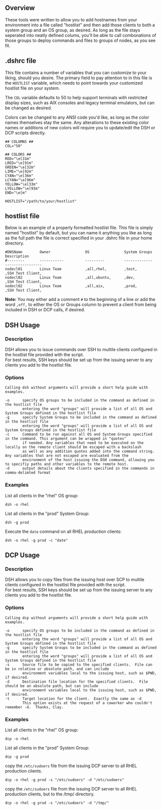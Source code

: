 ## Overview

These tools were written to allow you to add hostnames from your environment into a file called "hostlist" and then add those clients to both a system group and an OS group, as desired.  As long as the file stays seperated into neatly defined colums, you'll be able to call combonations of those groups to deploy commands and files to groups of nodes, as you see fit.
  
## .dshrc file
This file contains a number of variables that you can customize to your liking, should you desire.  The primary field to pay attention to in this file is the `HOSTLIST` variable, which needs to point towards your customized hostlist file on your system.

The `COL` variable defaults to 50 to help support terminals with restricted display sizes, such as AIX consoles and legacy terminal emulators, but can be changed as desired.

Colors can be changed to any ANSI code you'd like, as long as the color names themselves stay the same.  Any alterations to these existing color names or additions of new colors will require you to update/edit the DSH or DCP scripts directly.
```
## COLUMNS ##
COL="50"

## COLORS ##
RED="\e[31m"
LRED="\e[91m"
GREEN="\e[32m"
LIME="\e[92m"
CYAN="\e[36m"
LCYAN="\e[96m"
YELLOW="\e[33m"
LYELLOW="\e[93m"
END="\e[m"

HOSTLIST="/path/to/your/hostlist"
```

  
## hostlist file

Below is an example of a properly formatted hostlist file.  This file is simply named "hostlist" by default, but you can name it anything you like as long as the full path the file is correct specified in your .dshrc file in your home directory.

```  
#DNSName        Owner                OS                System Groups           Description
#--------       -----------          ---------         -------------           -----------------
nodecl01        Linux Team           ,all,rhel,        ,test,                  ,SSH Test Client,
nodecl02        Linux Team           ,all,ubuntu,      ,dev,                   ,SSH Test Client,
nodecl02        Linux Team           ,all,aix,         ,prod,                  ,SSH Test Client,
```
**Note:** You may either add a comment `#` to the beginning of a line or add the word `,off,` to either the OS or Groups column to prevent a client from being included in DSH or DCP calls, if desired.

## DSH Usage

### Description
DSH allows you to issue commands over SSH to multile clients configured in the hostlist file provided with the script.  
For best results, SSH keys should be set up from the issuing server to any clients you add to the hostlist file.

### Options
```
Calling dsh without arguments will provide a short help guide with examples.

-o      specify OS groups to be included in the command as defined in the hostlist file
        entering the word "groups" will provide a list of all OS and System Groups defined in the hostlist file
-g      specify System Groups to be included in the command as defined in the hostlist file
        entering the word "groups" will provide a list of all OS and System Groups defined in the hostlist file
-c      Command to be run against all OS and System Groups specified in the command. This argument can be wrapped in "quotes"
        if needed. Any variables that need to be executed on the locally on the remote client should be escaped with a backslash
        as well as any addition quotes added into the command string.  Any variables that are not escaped are evaluated from the
        environment of the host issuing the DSH command, allowing you to specifiy paths and other variables to the remote host.
-d      output details about the clients specified in the commands in comma-delimted format
```

### Examples
List all clients in the "rhel" OS group:

`dsh -o rhel`

List all clients in the "prod" System Group:

`dsh -g prod`

Execute the `date` command on all RHEL production clients:

`dsh -o rhel -g prod -c "date"`

## DCP Usage

### Description
DSH allows you to copy files from the issuing host over SCP to multile clients configured in the hostlist file provided with the script.  
For best results, SSH keys should be set up from the issuing server to any clients you add to the hostlist file.

### Options
```
Calling dcp without arguments will provide a short help guide with examples.

-o      specify OS groups to be included in the command as defined in the hostlist file
        entering the word "groups" will provide a list of all OS and System Groups defined in the hostlist file
-g      specify System Groups to be included in the command as defined in the hostlist file
        entering the word "groups" will provide a list of all OS and System Groups defined in the hostlist file
-s      Source file to be copied to the specified clients.  File can be in relative or absolute path, and can include
        environment variables local to the issuing host, such as $PWD, if desired.
-d      Destination file location for the specified clients.  File should be an absolute path, but can include 
        environment variables local to the issuing host, such as $PWD, if desired.
-t      Target location for the client.  Exactly the same as -d
        This option exists at the request of a coworker who couldn't remember -d.  Thanks, Clay.
```

### Examples
List all clients in the "rhel" OS group:

`dcp -o rhel`

List all clients in the "prod" System Group:

`dcp -g prod`

copy the `/etc/sudoers` file from the issuing DCP server to all RHEL production clients.

`dcp -o rhel -g prod -s "/etc/sudoers" -d "/etc/sudoers"`

copy the `/etc/sudoers` file from the issuing DCP server to all RHEL production clients, but to the /tmp/ directory.

`dcp -o rhel -g prod -s "/etc/sudoers" -d "/tmp/"`
